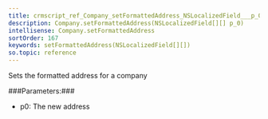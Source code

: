 ```yaml
---
title: crmscript_ref_Company_setFormattedAddress_NSLocalizedField___p_0
description: Company.setFormattedAddress(NSLocalizedField[][] p_0)
intellisense: Company.setFormattedAddress
sortOrder: 167
keywords: setFormattedAddress(NSLocalizedField[][])
so.topic: reference
---
```



Sets the formatted address for a company




###Parameters:###


 - p0: The new address


